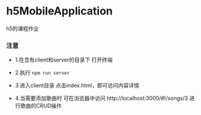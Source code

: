 # h5MobileApplication
h5的课程作业
### 注意

* 1.在含有client和server的目录下 打开终端

* 2.执行  ```npm run server ```

* 3.进入client目录 点击index.html，即可访问内容详情

* 4.当需要添加歌曲时 可在浏览器中访问 http://localhost:3000/#!/songs/3 进行歌曲的CRUD操作 
